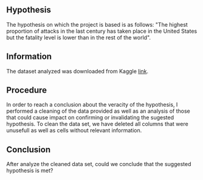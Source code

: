 ## Hypothesis

The hypothesis on which the project is based is as follows:  "The highest proportion of attacks in the last century has taken place in the United States but the fatality level is lower than in the rest of the world".


## Information

The dataset analyzed was downloaded from Kaggle [link](https://www.kaggle.com/teajay/global-shark-attacks). 


## Procedure

In order to reach a conclusion about the veracity of the hypothesis, I performed a cleaning of the data provided as well as an analysis of those that could cause impact on confirming or invalidating the sugested hypothesis. To clean the data set, we have deleted all columns that were unusefull as well as cells without relevant information.


## Conclusion

After analyze the cleaned data set, could we conclude that the suggested hypothesis is met?
